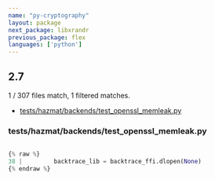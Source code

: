 ```yaml
---
name: "py-cryptography"
layout: package
next_package: libxrandr
previous_package: flex
languages: ['python']
---
```

## 2.7
1 / 307 files match, 1 filtered matches.

 - [tests/hazmat/backends/test_openssl_memleak.py](#testshazmatbackendstest_openssl_memleakpy)

### tests/hazmat/backends/test_openssl_memleak.py

```python

{% raw %}
38 |         backtrace_lib = backtrace_ffi.dlopen(None)
{% endraw %}

```